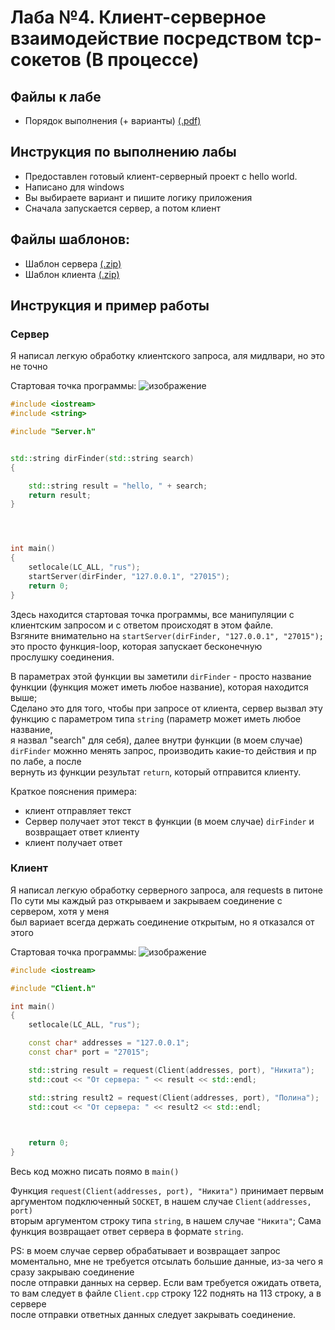 # Лаба №4. Клиент-серверное взаимодействие посредством tcp-сокетов (В процессе)

## Файлы к лабе

- Порядок выполнения (+ варианты) [(.pdf)](https://github.com/whitekeep/vpr12/raw/main/seti/lab4/Laboratornaya_rabota_N_4.pdf)

## Инструкция по выполнению лабы

- Предоставлен готовый клиент-серверный проект с hello world.
- Написано для windows
- Вы выбираете вариант и пишите логику приложения
- Сначала запускается сервер, а потом клиент

## Файлы шаблонов:

- Шаблон сервера [(.zip)](https://github.com/JKearnsl/tcpserver/archive/refs/heads/master.zip)
- Шаблон клиента [(.zip)](https://github.com/JKearnsl/tcpclient/archive/refs/heads/master.zip)


## Инструкция и пример работы

### Сервер

Я написал легкую обработку клиентского запроса, аля мидлвари, но это не точно

Стартовая точка программы:
![изображение](https://user-images.githubusercontent.com/76239707/163667297-80c7cf45-292f-4e87-be59-15587f233093.png)

```c++
#include <iostream>
#include <string>

#include "Server.h"


std::string dirFinder(std::string search)
{

    std::string result = "hello, " + search;
    return result;
}




int main()
{
    setlocale(LC_ALL, "rus");
    startServer(dirFinder, "127.0.0.1", "27015");
    return 0;
}

```

Здесь находится стартовая точка программы, все манипуляции с клиентским запросом и с ответом происходят в этом файле.<br>
Взгяните внимательно на `startServer(dirFinder, "127.0.0.1", "27015");` это просто функция-loop, которая запускает бесконечную<br>
прослушку соединения.

В параметрах этой функции вы заметили `dirFinder` - просто название функции (функция может иметь любое название), которая находится выше;<br>
Сделано это для того, чтобы при запросе от клиента, сервер вызвал эту функцию с параметром типа `string` (параметр может иметь любое название,<br>
я назвал "search" для себя), далее внутри функции (в моем случае) `dirFinder` можнно менять запрос, производить какие-то действия и пр по лабе, а после<br>
вернуть из функции результат `return`, который отправится клиенту.

Краткое пояснения примера:<br>
* клиент отправляет текст<br>
* Сервер получает этот текст в функции (в моем случае) `dirFinder` и возвращает ответ клиенту<br>
* клиент получает ответ

### Клиент 

Я написал легкую обработку серверного запроса, аля requests в питоне<br>
По сути мы каждый раз открываем и закрываем соединение с сервером, хотя у меня<br>
был вариает всегда держать соединение открытым, но я отказался от этого<br>

Стартовая точка программы:
![изображение](https://user-images.githubusercontent.com/76239707/163668036-484d843b-adf0-4c14-a81d-73b9f27624d7.png)


```c++
#include <iostream>

#include "Client.h"

int main()
{
    setlocale(LC_ALL, "rus");

    const char* addresses = "127.0.0.1";
    const char* port = "27015";

    std::string result = request(Client(addresses, port), "Никита");
    std::cout << "От сервера: " << result << std::endl;

    std::string result2 = request(Client(addresses, port), "Полина");
    std::cout << "От сервера: " << result2 << std::endl;

    

    return 0;
}
```

Весь код можно писать поямо в `main()`

Функция `request(Client(addresses, port), "Никита")` принимает первым аргументом подключенный `SOCKET`, в нашем случае `Client(addresses, port)`<br>
вторым аргументом строку типа `string`, в нашем случае `"Никита"`; Сама функция возвращает ответ сервера в формате `string`.

PS: в моем случае сервер обрабатывает и возвращает запрос моментально, мне не требуется отсылать большие данные, из-за чего я сразу закрываю соединение<br>
после отправки данных на сервер. Если вам требуется ожидать ответа, то вам следует в файле `Client.cpp` строку 122 поднять на 113 строку, а в сервере<br>
после отправки ответных данных следует закрывать соединение.
